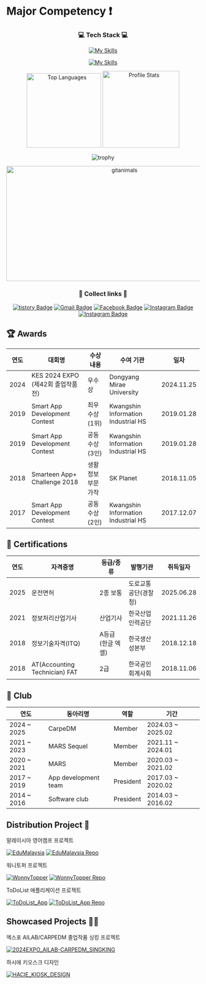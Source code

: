 <!--# Introduction
- 👋 Hi, I’m @20200890-JoHoYeon
- 👀 I am currently interested in web development
- 🌱 I'm studying my major knowledge while going to school
- 💞️ I'm going to cooperate on joint development
- 📫 For more information, contact akftjd100@naver.com
-->
# Major Competency :exclamation:
<div align=center>
      
### 💻 Tech Stack 💻
      
[![My Skills](https://skillicons.dev/icons?i=html,css,js,react,kotlin,java,firebase,c,cs,cpp)](https://skillicons.dev)

[![My Skills](https://skillicons.dev/icons?i=py,mysql,spring,anaconda,figma,androidstudio,idea,vscode,visualstudio,eclipse)](https://skillicons.dev)
<p align="center">
    <!-- 가장 많이 사용한 언어 -->
    <img src="https://github-readme-stats.vercel.app/api/top-langs/?username=20200890-JoHoYeon&langs_count=10&theme=tokyonight&layout=compact&hide=Jupyter%20Notebook" alt="Top Languages" height="194.5"/>
    <!-- GitHub 프로필 통계 -->
    <img src="https://github-readme-stats.vercel.app/api?username=20200890-JoHoYeon&show_icons=true&hide_rank=true&theme=tokyonight&include_all_commits=true&count_private=true" alt="Profile Stats" height="200"/>
</p>

![trophy](https://github-profile-trophy.vercel.app/?username=20200890-JoHoYeon&column=4&row=1&theme=dracula)
<!--  
<a href="https://www.gitanimals.org/en_US?utm_medium=image&utm_source=20200890-JoHoYeon&utm_content=farm">
<img
  src="https://render.gitanimals.org/farms/20200890-JoHoYeon"
  width="600"
  height="300"
/>
</a>

<a href="https://www.gitanimals.org/en_US?utm_medium=image&utm_source=20200890-JoHoYeon&utm_content=line">
  <img
    src="https://render.gitanimals.org/lines/20200890-JoHoYeon?pet-id=692652490887401016"
    width="600"
    height="120"
  />
</a>
 
<a href="https://www.gitanimals.org/en_US?utm_medium=image&utm_source=20200890-JoHoYeon&utm_content=line">
  <img
    src="https://render.gitanimals.org/lines/20200890-JoHoYeon?pet-id=692652492007281915"
    width="600"
    height="120"
  />
</a>
-->
<a href="https://www.gitanimals.org/">
      <img
        src="https://render.gitanimals.org/guilds/695859897830166091/draw"
        width="600"
        height="300"
        alt="gitanimals"
      />
    </a>

<!--
![GitHub Streak](https://streak-stats.demolab.com?user=20200890-JoHoYeon&theme=radical)
-->

### 🧷 Collect links 🔗
      
[![tistory Badge](http://img.shields.io/badge/-Tech%20Blog-655ced?style-square&logo=github&link=https://akftjd100.tistory.com)](https://akftjd100.tistory.com)
[![Gmail Badge](https://img.shields.io/badge/Gmail-d14836?style-square&logo=Gmail&logoColor=white&link=mailto:akftjd100@gmail.com)](mailto:akftjd100@gmail.com)
[![Facebook Badge](https://img.shields.io/badge/-Facebook-1877f2?style-square&logo=facebook&logoColor=white&link=https://www.facebook.com/SiLan1129)](https://www.facebook.com/SiLan1129) 
[![Instagram Badge](https://img.shields.io/badge/-Instagram-dd2a7b?style-square&logo=instagram&logoColor=white&link=https://www.instagram.com/akftjd100)](https://www.instagram.com/akftjd100)
[![Instagram Badge](https://img.shields.io/badge/Instagram-black?style-square&logo=Instagram&link=https://www.instagram.com/hottak1129)](https://www.instagram.com/hottak_snap)
</div>

## 🏆 Awards
<!--
> 2024 Dongyang Mirae EXPO(제42회 졸업작품전시회) / KES 2024 (한국전자전) 우수상 – Dongyang Mirae University / (2024.11.25)<br/>
> 2019 Smart App Development Contest / 최우수상(1위) – Kwangshin Information Industrial High School / (2019.01.28)<br/>
> 2019 Smart App Development Contest / 공동수상(3인) – Kwangshin Information Industrial High School / (2019.01.)<br/>
> 2018 Smarteen App+ Challenge 2018 / 생활 정보 부문 가작 – SK Planet / (2018.11.05)<br/>
> 2017 Smart App Development Contest / 공동수상(2인) – Kwangshin Information Industrial High School / (2017.12.)
-->

| 연도 | 대회명                                | 수상 내용                   | 수여 기관                             | 일자        |
|------|----------------------------------------|-----------------------------|--------------------------------------|-------------|
| 2024 | KES 2024 EXPO (제42회 졸업작품전)       | 우수상                      | Dongyang Mirae University             | 2024.11.25  |
| 2019 | Smart App Development Contest          | 최우수상 (1위)              | Kwangshin Information Industrial HS   | 2019.01.28  |
| 2019 | Smart App Development Contest          | 공동수상 (3인)              | Kwangshin Information Industrial HS   | 2019.01.28  |
| 2018 | Smarteen App+ Challenge 2018           | 생활 정보 부문 가작         | SK Planet                             | 2018.11.05  |
| 2017 | Smart App Development Contest          | 공동수상 (2인)              | Kwangshin Information Industrial HS   | 2017.12.07  |


## 📜 Certifications
<!--
> 2025 운전면허 / 2종 보통 – 도로교통공단(경찰청) / (2025.06.28)<br/>
> 2021 정보처리산업기사 / 산업기사 – 한국산업인력공단 / (2021.11.26)<br/>
> 2018 정보기술자격(ITQ) / A등급(한글엑셀) – 한국생산성본부 / (2018.12.18)<br/>
> 2018 AT(AccountingTechnician)FAT / 2급 – 한국공인회계사회 / (2018.11.06)
-->

| 연도 | 자격증명                     | 등급/종류           | 발행기관                 | 취득일자     |
|------|------------------------------|---------------------|--------------------------|--------------|
| 2025 | 운전면허                     | 2종 보통            | 도로교통공단(경찰청)     | 2025.06.28   |
| 2021 | 정보처리산업기사             | 산업기사            | 한국산업인력공단         | 2021.11.26   |
| 2018 | 정보기술자격(ITQ)            | A등급 (한글 엑셀)  | 한국생산성본부           | 2018.12.18   |
| 2018 | AT(Accounting Technician) FAT | 2급                 | 한국공인회계사회         | 2018.11.06   |


## 📁 Club
<!--
> 2024 CarpeDM / member / (2024.03 ~ 2025.02)<br/>
> 2021 MARS Sequel / member / (2021.11 ~ 2024.01)<br/>
> 2020 MARS / member / (2020.03 ~ 2021.02)<br/>
> 2017 App development team / president / (2017.03 ~ 2020.02)<br/>
> 2014 software club / president / (2014.03 ~ 2017.02)
-->

<!--
| 연도 | 동아리명               | 역할           | 기간                     |
|------|------------------------|----------------|--------------------------|
| 2024 | CarpeDM                | Member         | 2024.03 ~ 2025.02        |
| 2023 | MARS Sequel            | Member         | 2021.11 ~ 2024.01        |
| 2022 | MARS Sequel            | Member         | 2021.11 ~ 2024.01        |
| 2021 | MARS Sequel            | Member         | 2021.11 ~ 2024.01        |
| 2020 | MARS                   | Member         | 2020.03 ~ 2021.02        |
| 2019 | App development team   | President      | 2017.03 ~ 2020.02        |
| 2018 | App development team   | Vice President | 2017.03 ~ 2020.02        |
| 2017 | App development team   | Member         | 2017.03 ~ 2020.02        |
| 2016 | Software club          | Vice President | 2014.03 ~ 2017.02        |
| 2015 | Software club          | President      | 2014.03 ~ 2017.02        |
| 2014 | Software club          | Member         | 2014.03 ~ 2017.02        |
-->

| 연도         | 동아리명               | 역할           | 기간                     |
|--------------|------------------------|----------------|--------------------------|
| 2024 ~ 2025  | CarpeDM                | Member         | 2024.03 ~ 2025.02        |
| 2021 ~ 2023  | MARS Sequel            | Member         | 2021.11 ~ 2024.01        |
| 2020 ~ 2021  | MARS                   | Member         | 2020.03 ~ 2021.02        |
| 2017 ~ 2019  | App development team   | President      | 2017.03 ~ 2020.02        |
| 2014 ~ 2016  | Software club          | President      | 2014.03 ~ 2016.02        |




## Distribution Project 🔖
말레이시아 영어캠프 프로젝트

[![EduMalaysia](https://img.shields.io/badge/MalaysiaEG%20Visit%20Now-FFA500?style-square&logo=searxng)](https://edumalaysia.kr/)
[![EduMalaysia Repo](http://img.shields.io/badge/MalaysiaEG%20Repository-333333?style-square&logo=github&link=https://github.com/20200890-JoHoYeon/MalaysiaEG)](https://github.com/20200890-JoHoYeon/MalaysiaEG)

워니토퍼 프로젝트

[![WonnyTopper](https://img.shields.io/badge/WonnyTopper%20Visit%20Now-ff69b4?style-square&logo=searxng)](https://web.wonnytopper.co.kr/)
[![WonnyTopper Repo](http://img.shields.io/badge/WonnyTopper%20Repository-333333?style-square&logo=github&link=https://github.com/20200890-JoHoYeon/wonnytopper)](https://github.com/20200890-JoHoYeon/wonnytopper)

ToDoList 애플리케이션 프로젝트

[![ToDoList_App](https://img.shields.io/badge/ToDoList_App%20Visit%20Now-2A4174?style-square&logo=googleplay)]()
[![ToDoList_App Repo](http://img.shields.io/badge/ToDoList_App%20Repository-333333?style-square&logo=github&link=https://github.com/20200890-JoHoYeon/ToDoList_App)](https://github.com/20200890-JoHoYeon/ToDoList_App)

## Showcased Projects 🏃‍♂️
엑스포 AILAB/CARPEDM 졸업작품 싱킹 프로젝트

[![2024EXPO_AILAB-CARPEDM_SINGKING](http://img.shields.io/badge/2024EXPO%20AILAB/CARPEDM%20SINGKING-475E86?style-square&logo=React&link=https://github.com/20200890-JoHoYeon/2024EXPO_AILAB-CARPEDM_SINGKING)](https://github.com/20200890-JoHoYeon/2024EXPO_AILAB-CARPEDM_SINGKING)

하시에 키오스크 디자인

[![HACIE_KIOSK_DESIGN](https://img.shields.io/badge/HACIE_KIOSK_DESIGN%20Visit%20Now-333333?style-square&logo=figma)](https://www.figma.com/proto/zphVmbna3TpnAATDDUkRdK/%ED%95%98%EC%8B%9C%EC%97%90-%EC%B9%B4%ED%8E%98-%ED%82%A4%EC%98%A4%EC%8A%A4%ED%81%AC-%EB%94%94%EC%9E%90%EC%9D%B8?node-id=77-542&t=HQYDNHL31ktNCwDy-1&scaling=contain&content-scaling=fixed&page-id=0%3A1&starting-point-node-id=77%3A467)



<!--
## Notice :question:


Recently, I have also become interested in the backend field, so I am working on projects centered on ASP. :+1:
And I will study ASP in depth to complete and finish the project :+1:


I participated in the expo with my club graduation work. :+1:

I was in charge of front-end  and design. :+1:

## My dream :exclamation:

    Step 1. front-end developer
    Step 2. back-end developer
    Step 3. Full Stack Developer
Thank you for reading it. :kissing_heart:
-->
<!---
20200890-JoHoYeon/20200890-JoHoYeon is a ✨ special ✨ repository because its `README.md` (this file) appears on your GitHub profile.
You can click the Preview link to take a look at your changes.
--->

<!-- 
## Roadmap 🏃‍♂️
front-end
- :one: JavaScript
- :two: React 
- :three: TypeScript
- :four: React Native
- :five: Next.js

back-end
- :one: ASP, JSP
- :two: Node.js
- :three: Flask
- :four: spring
-->

<!-- 
https://edumalaysia.kr/
https://web.wonnytopper.co.kr/
-->

<!--
<img src="https://github-readme-activity-graph.vercel.app/graph?username=20200890-JoHoYeon&theme=tokyo-night" alt="GitHub Activity Graph" width="600" style="border-radius: 15px;"/>
-->

<!--
![trophy](https://github-profile-trophy.vercel.app/?username=20200890-JoHoYeon&column=4&theme=algolia&no-bg=true)

![trophy](https://github-profile-trophy.vercel.app/?username=20200890-JoHoYeon&column=4&theme=gruvbox)

![trophy](https://github-profile-trophy.vercel.app/?username=20200890-JoHoYeon&column=4&theme=flat&margin-w=10)

![trophy](https://github-profile-trophy.vercel.app/?username=20200890-JoHoYeon&column=4&theme=onedark)
-->
